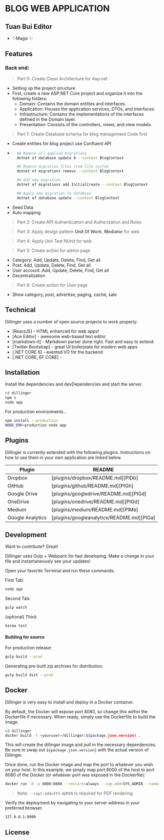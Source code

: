 # BLOG WEB APPLICATION
## Tuan Bui Editor

<!-- [![N|Solid](https://cldup.com/dTxpPi9lDf.thumb.png)](https://nodesource.com/products/nsolid) -->
- ✨Magic ✨

## Features
### Back end:
> Part 0: Create Clean Architecture for Asp.net
- Setting up the project structure
- First, create a new ASP.NET Core project and organize it into the following folders:
    + Domain: Contains the domain entities and interfaces.
    + Application: Houses the application services, DTOs, and interfaces.
    + Infrastructure: Contains the implementations of the interfaces defined in the Domain layer.
    + Presentation: Consists of the controllers, views, and view models. 

> Part 1: Create Database schema for blog management Code first
- Create entities for blog project use Confluent API
- ```sh
    ## Remove all applied migrations
    dotnet ef database update 0 --context BlogContext 

    ## Remove migration files from file system
    dotnet ef migrations remove --context BlogContext 

    ## Add new migration
    dotnet ef migrations add InitialCreate --context BlogContext

    ## Apply new migration to database
    dotnet ef database update --context BlogContext
    ```
- Seed Data
- Auto mapping
>  Part 2: Create API Authentication and Authorization and Roles

> Part 3: Apply design pattern **Unit Of Work**, **Mediator** for web

> Part 4: Apply Unit Test NUnit for web

> Part 5: Create action for admin page
- Category: Add, Update, Delete, Find, Get all
- Post: Add, Update, Delete, Find, Get all
- User account: Add, Update, Delete, Find, Get all
- Decentralization
> Part 6: Create action for User page
- Show category, post, advertise, paging, cache, sale

## Technical

Dillinger uses a number of open source projects to work properly:

- [ReactJS] - HTML enhanced for web apps!
- [Ace Editor] - awesome web-based text editor
- [markdown-it] - Markdown parser done right. Fast and easy to extend.
- [Twitter Bootstrap] - great UI boilerplate for modern web apps
- [.NET CORE 6] - evented I/O for the backend
- [.NET CORE, EF CORE] - 

## Installation
Install the dependencies and devDependencies and start the server.

```sh
cd dillinger
npm i
node app
```

For production environments...

```sh
npm install --production
NODE_ENV=production node app
```

## Plugins

Dillinger is currently extended with the following plugins.
Instructions on how to use them in your own application are linked below.

| Plugin | README |
| ------ | ------ |
| Dropbox | [plugins/dropbox/README.md][PlDb] |
| GitHub | [plugins/github/README.md][PlGh] |
| Google Drive | [plugins/googledrive/README.md][PlGd] |
| OneDrive | [plugins/onedrive/README.md][PlOd] |
| Medium | [plugins/medium/README.md][PlMe] |
| Google Analytics | [plugins/googleanalytics/README.md][PlGa] |

## Development

Want to contribute? Great!

Dillinger uses Gulp + Webpack for fast developing.
Make a change in your file and instantaneously see your updates!

Open your favorite Terminal and run these commands.

First Tab:

```sh
node app
```

Second Tab:

```sh
gulp watch
```

(optional) Third:

```sh
karma test
```

#### Building for source

For production release:

```sh
gulp build --prod
```

Generating pre-built zip archives for distribution:

```sh
gulp build dist --prod
```

## Docker

Dillinger is very easy to install and deploy in a Docker container.

By default, the Docker will expose port 8080, so change this within the
Dockerfile if necessary. When ready, simply use the Dockerfile to
build the image.

```sh
cd dillinger
docker build -t <youruser>/dillinger:${package.json.version} .
```

This will create the dillinger image and pull in the necessary dependencies.
Be sure to swap out `${package.json.version}` with the actual
version of Dillinger.

Once done, run the Docker image and map the port to whatever you wish on
your host. In this example, we simply map port 8000 of the host to
port 8080 of the Docker (or whatever port was exposed in the Dockerfile):

```sh
docker run -d -p 8000:8080 --restart=always --cap-add=SYS_ADMIN --name=dillinger <youruser>/dillinger:${package.json.version}
```

> Note: `--capt-add=SYS-ADMIN` is required for PDF rendering.

Verify the deployment by navigating to your server address in
your preferred browser.

```sh
127.0.0.1:8000
```

## License
